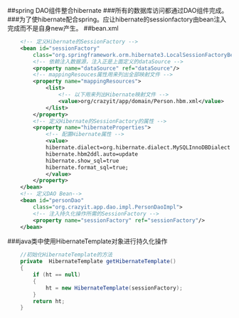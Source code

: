 ##spring DAO组件整合hibernate
###所有的数据库访问都通过DAO组件完成。
###为了使hibernate配合spring。应让hibernate的sessionfactory由bean注入完成而不是自身new产生。
##bean.xml
```xml
	<!-- 定义Hibernate的SessionFactory -->
	<bean id="sessionFactory"
		class="org.springframework.orm.hibernate3.LocalSessionFactoryBean">
		<!-- 依赖注入数据源，注入正是上面定义的dataSource -->
		<property name="dataSource" ref="dataSource"/>
		<!-- mappingResouces属性用来列出全部映射文件 -->
		<property name="mappingResources">
			<list>
				<!-- 以下用来列出Hibernate映射文件 -->
				<value>org/crazyit/app/domain/Person.hbm.xml</value>
			</list>
		</property>
		<!-- 定义Hibernate的SessionFactory的属性 -->
		<property name="hibernateProperties">
			<!-- 配置Hibernate属性 -->
			<value>
			hibernate.dialect=org.hibernate.dialect.MySQLInnoDBDialect
			hibernate.hbm2ddl.auto=update
			hibernate.show_sql=true
			hibernate.format_sql=true;
			</value>
		</property>
	</bean>
	<!-- 定义DAO Bean-->
	<bean id="personDao"
		class="org.crazyit.app.dao.impl.PersonDaoImpl">
		<!-- 注入持久化操作所需的SessionFactory -->
		<property name="sessionFactory" ref="sessionFactory"/>
	</bean>
```
###java类中使用HibernateTemplate对象进行持久化操作
```java
	//初始化HibernateTemplate的方法
	private  HibernateTemplate getHibernateTemplate()
	{
		if (ht == null)
		{
			ht = new HibernateTemplate(sessionFactory);
		}
		return ht;
	}
```

